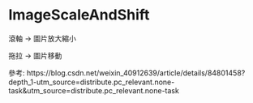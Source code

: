 # ImageScaleAndShift

<p>滾軸 -> 圖片放大縮小
<p>拖拉 -> 圖片移動
<br>
<p>參考: https://blog.csdn.net/weixin_40912639/article/details/84801458?depth_1-utm_source=distribute.pc_relevant.none-task&utm_source=distribute.pc_relevant.none-task
